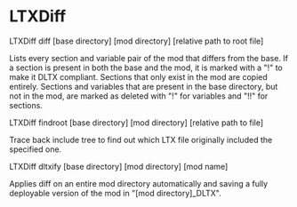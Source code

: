 # LTXDiff

LTXDiff diff [base directory] [mod directory] [relative path to root file]

Lists every section and variable pair of the mod that differs from the base. If a section is present in both the base and the mod, it is marked with a "!" to make it DLTX compliant. Sections that only exist in the mod are copied entirely. Sections and variables that are present in the base directory, but not in the mod, are marked as deleted with "!" for variables and "!!" for sections.

LTXDiff findroot [base directory] [mod directory] [relative path to file]

Trace back include tree to find out which LTX file originally included the specified one.

LTXDiff dltxify [base directory] [mod directory] [mod name]

Applies diff on an entire mod directory automatically and saving a fully deployable version of the mod in "[mod directory]_DLTX".
